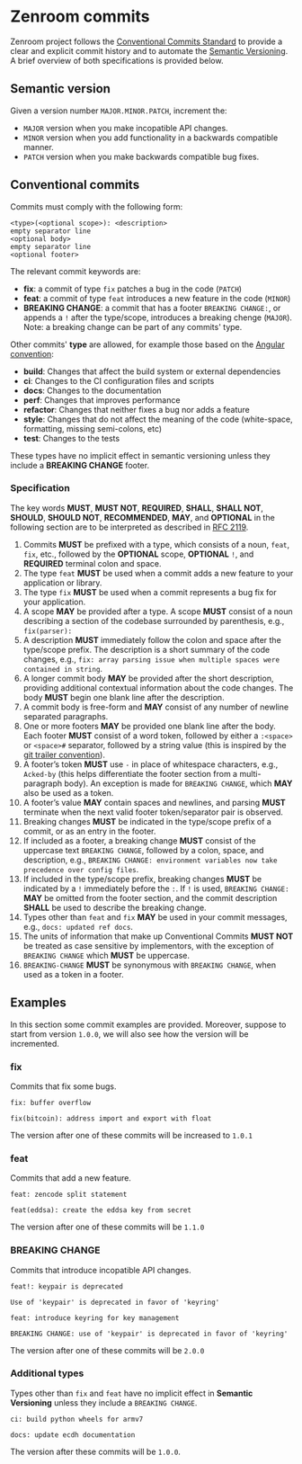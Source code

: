 # Zenroom commits

Zenroom project follows the [Conventional Commits Standard](https://www.conventionalcommits.org/en/v1.0.0/) to provide a clear and explicit commit history and to automate the [Semantic Versioning](https://semver.org/). A brief overview of both specifications is provided below.

## Semantic version

Given a version number `MAJOR.MINOR.PATCH`, increment the:
- `MAJOR` version when you make incopatible API changes.
- `MINOR` version when you add functionality in a backwards compatible manner.
- `PATCH` version when you make backwards compatible bug fixes.

## Conventional commits

Commits must comply with the following form:

```
<type>(<optional scope>): <description>
empty separator line
<optional body>
empty separator line
<optional footer>
```

The relevant commit keywords are:
- **fix**: a commit of type `fix` patches a bug in the code (`PATCH`)
- **feat**: a commit of type `feat` introduces a new feature in the code (`MINOR`)
- **BREAKING CHANGE**: a commit that has a footer `BREAKING CHANGE:`, or appends a `!` after the type/scope, introduces a breaking chenge (`MAJOR`). Note: a breaking change can be part of any commits' type.

Other commits' **type** are allowed, for example those based on the [Angular convention](https://github.com/angular/angular/blob/22b96b9/CONTRIBUTING.md#-commit-message-guidelines):
- **build**: Changes that affect the build system or external dependencies
- **ci**: Changes to the CI configuration files and scripts
- **docs**: Changes to the documentation
- **perf**: Changes that improves performance
- **refactor**: Changes that neither fixes a bug nor adds a feature
- **style**: Changes that do not affect the meaning of the code (white-space, formatting, missing semi-colons, etc)
- **test**: Changes to the tests

These types have no implicit effect in semantic versioning unless they include a **BREAKING CHANGE** footer.

### Specification
The key words **MUST**, **MUST NOT**, **REQUIRED**, **SHALL**, **SHALL NOT**, **SHOULD**, **SHOULD NOT**, **RECOMMENDED**, **MAY**, and **OPTIONAL** in the following section are to be interpreted as described in [RFC 2119](https://www.ietf.org/rfc/rfc2119.txt).

1. Commits **MUST** be prefixed with a type, which consists of a noun, `feat`, `fix`, etc., followed by the **OPTIONAL** scope, **OPTIONAL** `!`, and **REQUIRED** terminal colon and space.
2. The type `feat` **MUST** be used when a commit adds a new feature to your application or library.
3. The type `fix` **MUST** be used when a commit represents a bug fix for your application.
4. A scope **MAY** be provided after a type. A scope **MUST** consist of a noun describing a section of the codebase surrounded by parenthesis, e.g., `fix(parser):`
5. A description **MUST** immediately follow the colon and space after the type/scope prefix. The description is a short summary of the code changes, e.g., `fix: array parsing issue when multiple spaces were contained in string`.
6. A longer commit body **MAY** be provided after the short description, providing additional contextual information about the code changes. The body **MUST** begin one blank line after the description.
7. A commit body is free-form and **MAY** consist of any number of newline separated paragraphs.
8. One or more footers **MAY** be provided one blank line after the body. Each footer **MUST** consist of a word token, followed by either a `:<space>` or `<space>#` separator, followed by a string value (this is inspired by the [git trailer convention](https://git-scm.com/docs/git-interpret-trailers)).
9. A footer’s token **MUST** use `-` in place of whitespace characters, e.g., `Acked-by` (this helps differentiate the footer section from a multi-paragraph body). An exception is made for `BREAKING CHANGE`, which **MAY** also be used as a token.
10. A footer’s value **MAY** contain spaces and newlines, and parsing **MUST** terminate when the next valid footer token/separator pair is observed.
11. Breaking changes **MUST** be indicated in the type/scope prefix of a commit, or as an entry in the footer.
12. If included as a footer, a breaking change **MUST** consist of the uppercase text `BREAKING CHANGE`, followed by a colon, space, and description, e.g., `BREAKING CHANGE: environment variables now take precedence over config files`.
13. If included in the type/scope prefix, breaking changes **MUST** be indicated by a `!` immediately before the `:`. If `!` is used, `BREAKING CHANGE:` **MAY** be omitted from the footer section, and the commit description **SHALL** be used to describe the breaking change.
14. Types other than `feat` and `fix` **MAY** be used in your commit messages, e.g., `docs: updated ref docs`.
15. The units of information that make up Conventional Commits **MUST NOT** be treated as case sensitive by implementors, with the exception of `BREAKING CHANGE` which **MUST** be uppercase.
16. `BREAKING-CHANGE` **MUST** be synonymous with `BREAKING CHANGE`, when used as a token in a footer.

## Examples

In this section some commit examples are provided. Moreover, suppose to start from version `1.0.0`, we will also see how the version will be incremented.

### fix

Commits that fix some bugs.

```
fix: buffer overflow
```

```
fix(bitcoin): address import and export with float
```

The version after one of these commits will be increased to `1.0.1`

### feat

Commits that add a new feature.

```
feat: zencode split statement
```

```
feat(eddsa): create the eddsa key from secret
```

The version after one of these commits will be `1.1.0`

### BREAKING CHANGE

Commits that introduce incopatible API changes.

```
feat!: keypair is deprecated

Use of 'keypair' is deprecated in favor of 'keyring'
```

```
feat: introduce keyring for key management

BREAKING CHANGE: use of 'keypair' is deprecated in favor of 'keyring'
```
The version after one of these commits will be `2.0.0`

### Additional types

Types other than `fix` and `feat` have no implicit effect in **Semantic Versioning** unless they include a `BREAKING CHANGE`.

```
ci: build python wheels for armv7
```

```
docs: update ecdh documentation
```

The version after these commits will be `1.0.0`.
